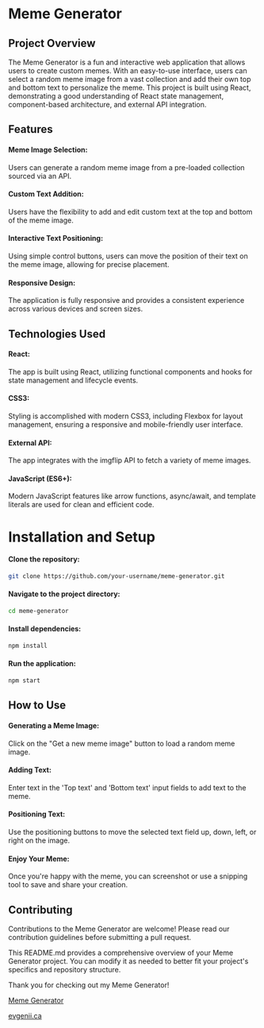 
# Meme Generator

## Project Overview
The Meme Generator is a fun and interactive web application that allows users to create custom memes. With an easy-to-use interface, users can select a random meme image from a vast collection and add their own top and bottom text to personalize the meme. This project is built using React, demonstrating a good understanding of React state management, component-based architecture, and external API integration.

## Features
#### Meme Image Selection:
Users can generate a random meme image from a pre-loaded collection sourced via an API.
#### Custom Text Addition:
Users have the flexibility to add and edit custom text at the top and bottom of the meme image.
#### Interactive Text Positioning:
Using simple control buttons, users can move the position of their text on the meme image, allowing for precise placement.
#### Responsive Design:
The application is fully responsive and provides a consistent experience across various devices and screen sizes.

## Technologies Used
#### React:
The app is built using React, utilizing functional components and hooks for state management and lifecycle events.
#### CSS3:
Styling is accomplished with modern CSS3, including Flexbox for layout management, ensuring a responsive and mobile-friendly user interface.
#### External API:
The app integrates with the imgflip API to fetch a variety of meme images.
#### JavaScript (ES6+):
Modern JavaScript features like arrow functions, async/await, and template literals are used for clean and efficient code.

# Installation and Setup
#### Clone the repository:
```bash
git clone https://github.com/your-username/meme-generator.git
```
#### Navigate to the project directory:
```bash
cd meme-generator
```
#### Install dependencies:
```bash
npm install
```
#### Run the application:
```bash
npm start
```
## How to Use
#### Generating a Meme Image:
Click on the "Get a new meme image" button to load a random meme image.
#### Adding Text:
Enter text in the 'Top text' and 'Bottom text' input fields to add text to the meme.
#### Positioning Text:
Use the positioning buttons to move the selected text field up, down, left, or right on the image.
#### Enjoy Your Meme:
Once you're happy with the meme, you can screenshot or use a snipping tool to save and share your creation.

## Contributing
Contributions to the Meme Generator are welcome! Please read our contribution guidelines before submitting a pull request.

This README.md provides a comprehensive overview of your Meme Generator project. You can modify it as needed to better fit your project's specifics and repository structure.

Thank you for checking out my Meme Generator!

[Meme Generator](src/assets/MemeGen.png)

[evgenii.ca](https://evgenii.ca/)